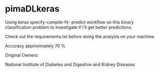 # pimaDLkeras
Using keras specify-compile-fit- predict workflow on this binary classification problem to investigate if i'll get better predictions. 

Check out the requirements.txt before doing the analysis on your machine.

Accuracy approximately 70 %

Original Owners:

National Institute of Diabetes and Digestive and Kidney Diseases 
